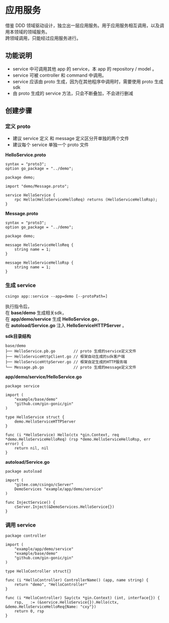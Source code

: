 # 应用服务

借鉴 DDD 领域驱动设计，独立出一层应用服务。用于应用服务相互调用，以及调用本领域的领域服务。  
跨领域调用，只能经过应用服务进行。

## 功能说明

- service 中可调用其他 app 的 service，本 app 的 repository / model 。
- service 可被 controller 和 command 中调用。
- service 应该由 proto 生成，因为在其他程序中调用时，需要使用 proto 生成 sdk
- 由 proto 生成的 service 方法，只会不断叠加，不会进行删减

## 创建步骤

### 定义 proto 

- 建议 service 定义 和 message 定义区分开单独的两个文件
- 建议每个 service 单独一个 proto 文件

**HelloService.proto**

```proto3
syntax = "proto3";
option go_package = "../demo";

package demo;

import "demo/Message.proto";

service HelloService {
    rpc Hello(HelloServiceHelloReq) returns (HelloServiceHelloRsp);
}
```

**Message.proto**

```proto3
syntax = "proto3";
option go_package = "../demo";

package demo;

message HelloServiceHelloReq {
    string name = 1;
}

message HelloServiceHelloRsp {
    string name = 1;
}
```

### 生成 service

```
csingo app::service --app=demo [--protoPath=]
```

执行指令后，  
在 **base/demo** 生成相关sdk，  
在 **app/demo/service** 生成 **HelloService.go**，  
在 **autoload/Service.go** 注入 **HelloServiceHTTPServer** 。

**sdk目录结构**

```
base/demo
├── HelloService.pb.go        // proto 生成的service定义文件
├── HelloServiceHttpClient.go // 框架自动生成的sdk客户端
├── HelloServiceHttpServer.go // 框架自定生成的HTTP服务端
└── Message.pb.go             // proto 生成的message定义文件
```

**app/demo/service/HelloService.go**

```
package service

import (
	"example/base/demo"
	"github.com/gin-gonic/gin"
)

type HelloService struct {
	demo.HelloServiceHTTPServer
}

func (i *HelloService) Hello(ctx *gin.Context, req *demo.HelloServiceHelloReq) (rsp *demo.HelloServiceHelloRsp, err error) {
	return nil, nil
}

```

**autoload/Service.go**

```
package autoload

import (
	"gitee.com/csingo/cServer"
	DemoServices "example/app/demo/service"
)

func InjectService() {
	cServer.Inject(&DemoServices.HelloService{})
}

```

### 调用 service

```golang
package controller

import (
	"example/app/demo/service"
	"example/base/demo"
	"github.com/gin-gonic/gin"
)

type HelloController struct{}

func (i *HelloController) ControllerName() (app, name string) {
	return "demo", "HelloController"
}

func (i *HelloController) Say(ctx *gin.Context) (int, interface{}) {
	rsp, _ := (&service.HelloService{}).Hello(ctx, &demo.HelloServiceHelloReq{Name: "cxy"})
	return 0, rsp
}
```